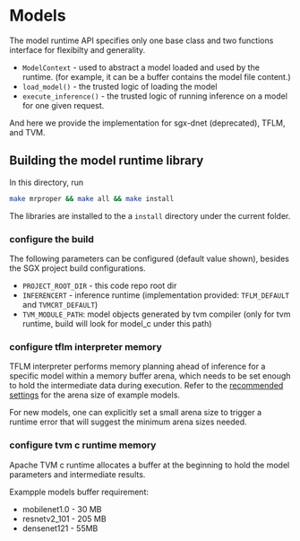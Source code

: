# Models

The model runtime API specifies only one base class and two functions interface for flexibilty and generality.

* `ModelContext` - used to abstract a model loaded and used by the runtime. (for example, it can be a buffer contains the model file content.)
* `load_model()` - the trusted logic of loading the model
* `execute_inference()` - the trusted logic of running inference on a model for one given request.

And here we provide the implementation for sgx-dnet (deprecated), TFLM, and TVM.

## Building the model runtime library

In this directory, run

```sh
make mrproper && make all && make install
```

The libraries are installed to the a `install` directory under the current folder.

### configure the build

The following parameters can be configured (default value shown), besides the SGX project build configurations.

* `PROJECT_ROOT_DIR` - this code repo root dir
* `INFERENCERT` - inference runtime (implementation provided: `TFLM_DEFAULT` and `TVMCRT_DEFAULT`)
* `TVM_MODULE_PATH`: model objects generated by tvm compiler (only for tvm runtime, build will look for model_c under this path)

### configure tflm interpreter memory

TFLM interpreter performs memory planning ahead of inference for a specific model within a memory buffer arena, which needs to be set enough to hold the intermediate data during execution. Refer to the [recommended settings](../benchmark/trained-models/README.md) for the arena size of example models.

For new models, one can explicitly set a small arena size to trigger a runtime error that will suggest the minimum arena sizes needed.

### configure tvm c runtime memory

Apache TVM c runtime allocates a buffer at the beginning to hold the model parameters and intermediate results.

Exampple models buffer requirement:

* mobilenet1.0 - 30 MB
* resnetv2_101 - 205 MB
* densenet121 - 55MB
